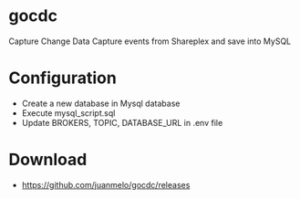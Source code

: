 # gocdc
Capture Change Data Capture events from Shareplex and save into MySQL

# Configuration
- Create a new database in Mysql database
- Execute mysql_script.sql
- Update BROKERS, TOPIC, DATABASE_URL in .env file

# Download
- https://github.com/juanmelo/gocdc/releases
